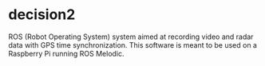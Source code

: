 # decision2

ROS (Robot Operating System) system aimed at recording video and radar data with GPS time synchronization.
This software is meant to be used on a Raspberry Pi running ROS Melodic.
